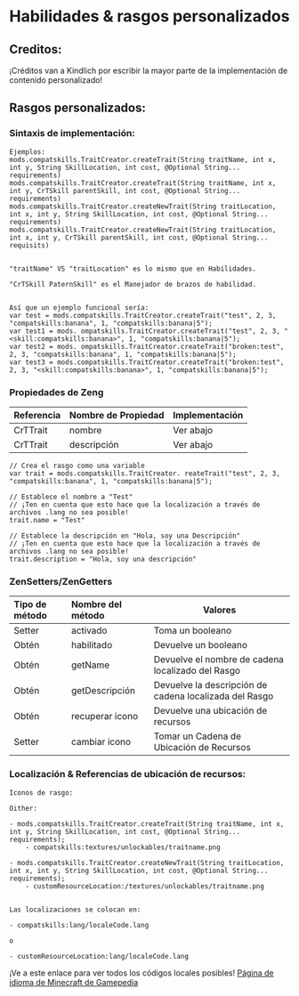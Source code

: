 # Habilidades & rasgos personalizados

## Creditos:

¡Créditos van a Kindlich por escribir la mayor parte de la implementación de contenido personalizado!

## Rasgos personalizados:

### Sintaxis de implementación:

    Ejemplos:
    mods.compatskills.TraitCreator.createTrait(String traitName, int x, int y, String SkillLocation, int cost, @Optional String... requirements)
    mods.compatskills.TraitCreator.createTrait(String traitName, int x, int y, CrTSkill parentSkill, int cost, @Optional String... requirements)
    mods.compatskills.TraitCreator.createNewTrait(String traitLocation, int x, int y, String SkillLocation, int cost, @Optional String... requirements)
    mods.compatskills.TraitCreator.createNewTrait(String traitLocation, int x, int y, CrTSkill parentSkill, int cost, @Optional String... requisits)
    
    
    "traitName" VS "traitLocation" es lo mismo que en Habilidades.
    
    "CrTSkill PaternSkill" es el Manejador de brazos de habilidad.
    
    
    Así que un ejemplo funcional sería:
    var test = mods.compatskills.TraitCreator.createTrait("test", 2, 3, "compatskills:banana", 1, "compatskills:banana|5");
    var test1 = mods. ompatskills.TraitCreator.createTrait("test", 2, 3, "<skill:compatskills:banana>", 1, "compatskills:banana|5");
    var test2 = mods. ompatskills.TraitCreator.createTrait("broken:test", 2, 3, "compatskills:banana", 1, "compatskills:banana|5");
    var test3 = mods.compatskills.TraitCreator.createTrait("broken:test", 2, 3, "<skill:compatskills:banana>", 1, "compatskills:banana|5");
    

### Propiedades de Zeng

| Referencia | Nombre de Propiedad | Implementación |
|:---------- |:------------------- | -------------- |
| CrTTrait   | nombre              | Ver abajo      |
| CrTTrait   | descripción         | Ver abajo      |

    // Crea el rasgo como una variable
    var trait = mods.compatskills.TraitCreator. reateTrait("test", 2, 3, "compatskills:banana", 1, "compatskills:banana|5");
    
    // Establece el nombre a "Test"
    // ¡Ten en cuenta que esto hace que la localización a través de archivos .lang no sea posible!
    trait.name = "Test"
    
    // Establece la descripción en "Hola, soy una Descripción"
    // ¡Ten en cuenta que esto hace que la localización a través de archivos .lang no sea posible!
    trait.description = "Hola, soy una descripción"
    

### ZenSetters/ZenGetters

| Tipo de método | Nombre del método | Valores                                                |
|:-------------- |:----------------- | ------------------------------------------------------ |
| Setter         | activado          | Toma un booleano                                       |
| Obtén          | habilitado        | Devuelve un booleano                                   |
| Obtén          | getName           | Devuelve el nombre de cadena localizado del Rasgo      |
| Obtén          | getDescripción    | Devuelve la descripción de cadena localizada del Rasgo |
| Obtén          | recuperar icono   | Devuelve una ubicación de recursos                     |
| Setter         | cambiar icono     | Tomar un Cadena de Ubicación de Recursos               |

### Localización & Referencias de ubicación de recursos:

    Iconos de rasgo:
    
    Oither:
    
    - mods.compatskills.TraitCreator.createTrait(String traitName, int x, int y, String SkillLocation, int cost, @Optional String... requirements);
        - compatskills:textures/unlockables/traitname.png
    
    - mods.compatskills.TraitCreator.createNewTrait(String traitLocation, int x, int y, String SkillLocation, int cost, @Optional String... requirements);
        - customResourceLocation:/textures/unlockables/traitname.png
    
    
    Las localizaciones se colocan en:
    
    - compatskills:lang/localeCode.lang
    
    o
    
    - customResourceLocation:lang/localeCode.lang
    

¡Ve a este enlace para ver todos los códigos locales posibles! [Página de idioma de Minecraft de Gamepedia](https://minecraft.gamepedia.com/Language "Gamepedia's Minecraft Language Page")